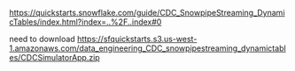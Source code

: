 https://quickstarts.snowflake.com/guide/CDC_SnowpipeStreaming_DynamicTables/index.html?index=..%2F..index#0


need to download https://sfquickstarts.s3.us-west-1.amazonaws.com/data_engineering_CDC_snowpipestreaming_dynamictables/CDCSimulatorApp.zip

